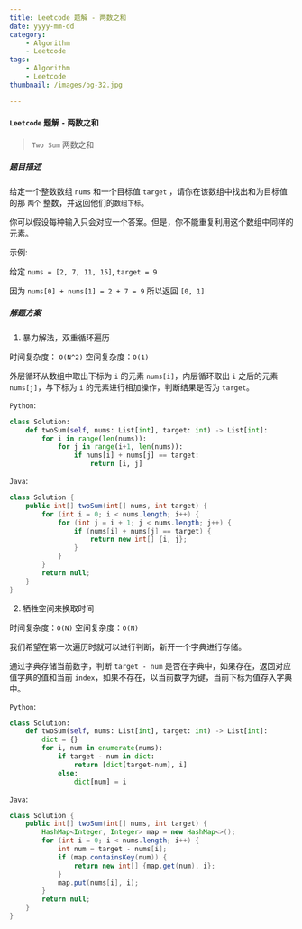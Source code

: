 ```yaml
---
title: Leetcode 题解 - 两数之和
date: yyyy-mm-dd
category: 
    - Algorithm
    - Leetcode
tags:
    - Algorithm
    - Leetcode
thumbnail: /images/bg-32.jpg

---
```


#### `Leetcode` 题解 `-` 两数之和

> `Two Sum` 两数之和

##### 题目描述

给定一个整数数组 `nums` 和一个目标值 `target` ，请你在该数组中找出和为目标值的那 `两个` 整数，并返回他们的`数组下标`。

你可以假设每种输入只会对应一个答案。但是，你不能重复利用这个数组中同样的元素。

示例:

给定 `nums = [2, 7, 11, 15]`, `target = 9`

因为 `nums[0] + nums[1] = 2 + 7 = 9`
所以返回 `[0, 1]`


##### 解题方案

1. 暴力解法，双重循环遍历

时间复杂度： `O(N^2)` 空间复杂度：`O(1)`

外层循环从数组中取出下标为 `i` 的元素 `nums[i]`，内层循环取出 `i` 之后的元素 `nums[j]`，与下标为 `i` 的元素进行相加操作，判断结果是否为 `target`。

`Python`:

```python
class Solution:
    def twoSum(self, nums: List[int], target: int) -> List[int]:
        for i in range(len(nums)):
            for j in range(i+1, len(nums)):
                if nums[i] + nums[j] == target:
                    return [i, j]
```

`Java`:

```java
class Solution {
    public int[] twoSum(int[] nums, int target) {
        for (int i = 0; i < nums.length; i++) {
            for (int j = i + 1; j < nums.length; j++) {
                if (nums[i] + nums[j] == target) {
                    return new int[] {i, j};
                }
            }
        }
        return null;
    }
}
```

2. 牺牲空间来换取时间

时间复杂度：`O(N)` 空间复杂度：`O(N)`

我们希望在第一次遍历时就可以进行判断，新开一个字典进行存储。

通过字典存储当前数字，判断 `target - num` 是否在字典中，如果存在，返回对应值字典的值和当前 `index`，如果不存在，以当前数字为键，当前下标为值存入字典中。

`Python`:

```python
class Solution:
    def twoSum(self, nums: List[int], target: int) -> List[int]:
        dict = {}
        for i, num in enumerate(nums):
            if target - num in dict:
                return [dict[target-num], i]
            else:
                dict[num] = i
```

`Java`:

```java
class Solution {
    public int[] twoSum(int[] nums, int target) {
        HashMap<Integer, Integer> map = new HashMap<>();
        for (int i = 0; i < nums.length; i++) {
            int num = target - nums[i];
            if (map.containsKey(num)) {
                return new int[] {map.get(num), i};
            }
            map.put(nums[i], i);
        }
        return null;
    }
}
```
